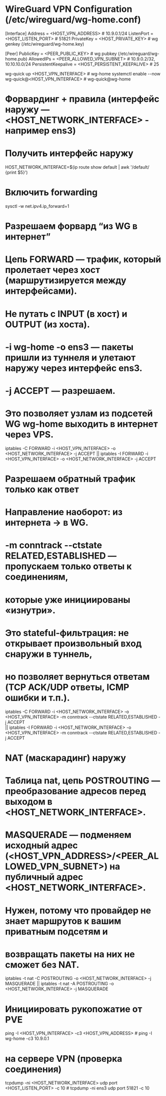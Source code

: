 # WireGuard VPN Configuration (/etc/wireguard/wg-home.conf)

[Interface]
Address = <HOST_VPN_ADDRESS> # 10.9.0.1/24
ListenPort = <HOST_LISTEN_PORT> # 51821
PrivateKey = <HOST_PRIVATE_KEY> # wg genkey (/etc/wireguard/wg-home.key)

[Peer]
PublicKey = <PEER_PUBLIC_KEY> # wg pubkey (/etc/wireguard/wg-home.pub)
AllowedIPs = <PEER_ALLOWED_VPN_SUBNET> # 10.9.0.2/32, 10.10.10.0/24
PersistentKeepalive = <HOST_PERSISTENT_KEEPALIVE> # 25

wg-quick up <HOST_VPN_INTERFACE> # wg-home
systemctl enable --now wg-quick@<HOST_VPN_INTERFACE> # wg-quick@wg-home

# Форвардинг + правила (интерфейс наружу — <HOST_NETWORK_INTERFACE> - например ens3)

# Получить интерфейс наружу

HOST_NETWORK_INTERFACE=$(ip route show default | awk '/default/ {print $5}')

# Включить forwarding

sysctl -w net.ipv4.ip_forward=1

# Разрешаем форвард “из WG в интернет”

# Цепь FORWARD — трафик, который пролетает через хост (маршрутизируется между интерфейсами).

# Не путать с INPUT (в хост) и OUTPUT (из хоста).

# -i wg-home -o ens3 — пакеты пришли из туннеля и улетают наружу через интерфейс ens3.

# -j ACCEPT — разрешаем.

# Это позволяет узлам из подсетей WG wg-home выходить в интернет через VPS.

iptables -C FORWARD -i <HOST_VPN_INTERFACE> -o <HOST_NETWORK_INTERFACE> -j ACCEPT || iptables -I FORWARD -i <HOST_VPN_INTERFACE> -o <HOST_NETWORK_INTERFACE> -j ACCEPT

# Разрешаем обратный трафик только как ответ

# Направление наоборот: из интернета → в WG.

# -m conntrack --ctstate RELATED,ESTABLISHED — пропускаем только ответы к соединениям,

# которые уже инициированы «изнутри».

# Это stateful-фильтрация: не открывает произвольный вход снаружи в туннель,

# но позволяет вернуться ответам (TCP ACK/UDP ответы, ICMP ошибки и т.п.).

iptables -C FORWARD -i <HOST_NETWORK_INTERFACE> -o <HOST_VPN_INTERFACE> -m conntrack --ctstate RELATED,ESTABLISHED -j ACCEPT \
 || iptables -I FORWARD -i <HOST_NETWORK_INTERFACE> -o <HOST_VPN_INTERFACE> -m conntrack --ctstate RELATED,ESTABLISHED -j ACCEPT

# NAT (маскарадинг) наружу

# Таблица nat, цепь POSTROUTING — преобразование адресов перед выходом в <HOST_NETWORK_INTERFACE>.

# MASQUERADE — подменяем исходный адрес (<HOST_VPN_ADDRESS>/<PEER_ALLOWED_VPN_SUBNET>) на публичный адрес <HOST_NETWORK_INTERFACE>.

# Нужен, потому что провайдер не знает маршрутов к вашим приватным подсетям и

# возвращать пакеты на них не сможет без NAT.

iptables -t nat -C POSTROUTING -o <HOST_NETWORK_INTERFACE> -j MASQUERADE || iptables -t nat -A POSTROUTING -o <HOST_NETWORK_INTERFACE> -j MASQUERADE

# Инициировать рукопожатие от PVE

ping -I <HOST_VPN_INTERFACE> -c3 <HOST_VPN_ADDRESS> # ping -I wg-home -c3 10.9.0.1

# на сервере VPN (проверка соединения)

tcpdump -ni <HOST_NETWORK_INTERFACE> udp port <HOST_LISTEN_PORT> -c 10 # tcpdump -ni ens3 udp port 51821 -c 10
